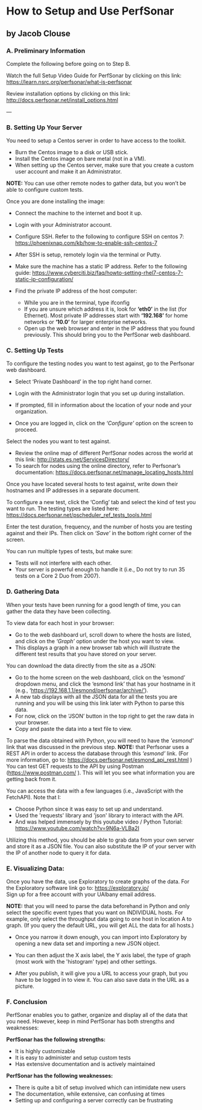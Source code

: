 # How to Setup and Use PerfSonar
## by Jacob Clouse


### A. Preliminary Information


Complete the following before going on to Step B.

Watch the full Setup Video Guide for PerfSonar by clicking on 
this link: https://learn.nsrc.org/perfsonar/what-is-perfsonar


Review installation options by clicking on 
this link: http://docs.perfsonar.net/install_options.html

—

### B. Setting Up Your Server


You need to setup a Centos server in order to have access to the toolkit.
- Burn the Centos image to a disk or USB stick.
- Install the Centos image on bare metal (not in a VM).
- When setting up the Centos server, make sure that you create a custom user account and make it an Administrator.

**NOTE:** You can use other remote nodes to gather data, but you won’t be able to configure custom tests.

Once you are done installing the image:
- Connect the machine to the internet and boot it up.
- Login with your Administrator account.
- Configure SSH. Refer to the following to configure SSH on centos 7: https://phoenixnap.com/kb/how-to-enable-ssh-centos-7 
- After SSH is setup, remotely login via the terminal or Putty.

- Make sure the machine has a static IP address. Refer to the following guide: https://www.cyberciti.biz/faq/howto-setting-rhel7-centos-7-static-ip-configuration/


- Find the private IP address of the host computer:
    - While you are in the terminal, type ifconfig
    - If you are unsure which address it is, look for **‘eth0’** in the list (for Ethernet). Most private IP addresses start with **‘192.168’** for home networks or **‘10.0’** for larger enterprise networks.
    - Open up the web browser and enter in the IP address that you found previously. This should bring you to the PerfSonar web dashboard.


### C. Setting Up Tests

To configure the testing nodes you want to test against, go to the Perfsonar web dashboard.
- Select ‘Private Dashboard’ in the top right hand corner.
- Login with the Administrator login that you set up during installation.
- If prompted, fill in information about the location of your node and your organization.


- Once you are logged in, click on the _‘Configure’_ option on the screen to proceed. 


Select the nodes you want to test against. 
- Review the online map of different PerfSonar nodes across the world at this link: http://stats.es.net/ServicesDirectory/ 
- To search for nodes using the online directory, refer to Perfsonar’s documentation: https://docs.perfsonar.net/manage_locating_hosts.html


Once you have located several hosts to test against, write down their hostnames and IP addresses in a separate document.


To configure a new test, click the ‘Config’ tab and select the kind of test you want to run.
The testing types are listed here: https://docs.perfsonar.net/pscheduler_ref_tests_tools.html


Enter the test duration, frequency, and the number of hosts you are testing against and their IPs. Then click on _‘Save’_ in the bottom right corner of the screen. 


You can run multiple types of tests, but make sure:
- Tests will not interfere with each other. 
- Your server is powerful enough to handle it (i.e., Do not try to run 35 tests on a Core 2 Duo from 2007).


### D. Gathering Data


When your tests have been running for a good length of time, you can gather the data they have been collecting.
 
To view data for each host in your browser:
- Go to the web dashboard url, scroll down to where the hosts are listed, and click on the _‘Graph’_ option under the host you want to view.
- This displays a graph in a new browser tab which will illustrate the different test results that you have stored on your server.


You can download the data directly from the site as a JSON:
- Go to the home screen on the web dashboard, click on the ‘esmond’ dropdown menu, and click the ‘esmond link’ that has your hostname in it (e.g., ‘https://192.168.1.1/esmond/perfsonar/archive/’). 
- A new tab displays with all the JSON data for all the tests you are running and you will be using this  link later with Python to parse this data. 
- For now, click on the ‘JSON’ button in the top right to get the raw data in your browser.
- Copy and paste the data into a text file to view.


To parse the data obtained with Python, you will need to have the _'esmond'_ link that was discussed in the previous step. 
**NOTE:** that Perfsonar uses a REST API in order to access the database through this _‘esmond’_ link.
    (For more information, go to: https://docs.perfsonar.net/esmond_api_rest.html )
You can test GET requests to the API by using Postman (https://www.postman.com/ ). This will let you see what information you are getting back from it.

You can access the data with a few languages (i.e., JavaScript with the FetchAPI). Note that I:
* Choose Python since it was easy to set up and understand. 
* Used the 'requests' library and 'json' library to interact with the API.
* And was helped immensely by this youtube video / Python Tutorial: https://www.youtube.com/watch?v=9N6a-VLBa2I


Utilizing this method, you should be able to grab data from your own server and store it as a JSON file. You can also substitute the IP of your server with the IP of another node to query it for data.


### E. Visualizing Data:


Once you have the data, use Exploratory to create graphs of the data.
For the Exploratory software link go to: https://exploratory.io/  
Sign up for a free account with your UAlbany email address.


**NOTE:** that you will need to parse the data beforehand in Python and only select the specific event types that you want on INDIVIDUAL hosts. For example, only select the throughput data going to one host in location A to graph. (If you query the default URL, you will get ALL the data for all hosts.) 

- Once you narrow it down enough, you can import into Exploratory by opening a new data set and importing a new JSON object.

- You can then adjust the X axis label, the Y axis label, the type of graph (most work with the 'histogram' type) and other settings. 

- After you publish, it will give you a URL to access your graph, but you have to be logged in to view it. You can also save data in the URL as a picture. 


### F. Conclusion


PerfSonar enables you to gather, organize and display all of the data that you need. However, keep in mind PerfSonar has both strengths and weaknesses:

__PerfSonar has the following strengths:__
- It is highly customizable
- It is easy to administer and setup custom tests
- Has extensive documentation and is actively maintained

__PerfSonar has the following weaknesses:__
- There is quite a bit of setup involved which can intimidate new users
- The documentation, while extensive, can confusing at times
- Setting up and configuring a server correctly can be frustrating



